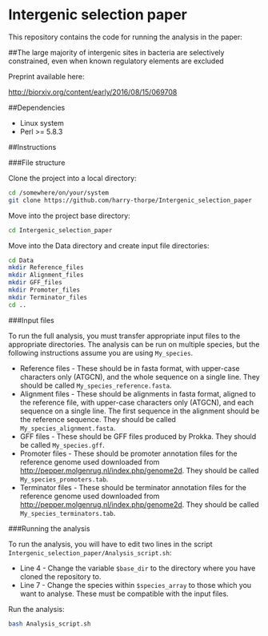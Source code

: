 # Intergenic selection paper

This repository contains the code for running the analysis in the paper:

##The large majority of intergenic sites in bacteria are selectively constrained, even when known regulatory elements are excluded

Preprint available here:

http://biorxiv.org/content/early/2016/08/15/069708

##Dependencies

* Linux system
* Perl >= 5.8.3

##Instructions

###File structure

Clone the project into a local directory:

```bash
cd /somewhere/on/your/system
git clone https://github.com/harry-thorpe/Intergenic_selection_paper
```

Move into the project base directory:

```bash
cd Intergenic_selection_paper
```

Move into the Data directory and create input file directories:

```bash
cd Data
mkdir Reference_files
mkdir Alignment_files
mkdir GFF_files
mkdir Promoter_files
mkdir Terminator_files
cd ..
```

###Input files

To run the full analysis, you must transfer appropriate input files to the appropriate directories. The analysis can be run on multiple species, but the following instructions assume you are using `My_species`.

* Reference files - These should be in fasta format, with upper-case characters only (ATGCN), and the whole sequence on a single line. They should be called `My_species_reference.fasta`.
* Alignment files - These should be alignments in fasta format, aligned to the reference file, with upper-case characters only (ATGCN), and each sequence on a single line. The first sequence in the alignment should be the reference sequence. They should be called `My_species_alignment.fasta`.
* GFF files - These should be GFF files produced by Prokka. They should be called `My_species.gff`.
* Promoter files - These should be promoter annotation files for the reference genome used downloaded from http://pepper.molgenrug.nl/index.php/genome2d. They should be called `My_species_promoters.tab`.
* Terminator files - These should be terminator annotation files for the reference genome used downloaded from http://pepper.molgenrug.nl/index.php/genome2d. They should be called `My_species_terminators.tab`.

###Running the analysis

To run the analysis, you will have to edit two lines in the script `Intergenic_selection_paper/Analysis_script.sh`:

* Line 4 - Change the variable `$base_dir` to the directory where you have cloned the repository to.
* Line 7 - Change the species within `$species_array` to those which you want to analyse. These must be compatible with the input files.

Run the analysis:

```bash
bash Analysis_script.sh
```
